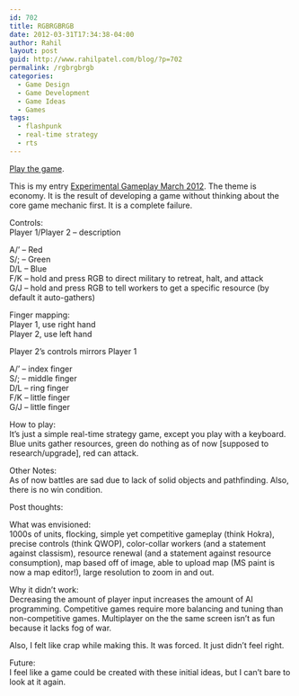 ```yaml
---
id: 702
title: RGBRGBRGB
date: 2012-03-31T17:34:38-04:00
author: Rahil
layout: post
guid: http://www.rahilpatel.com/blog/?p=702
permalink: /rgbrgbrgb
categories:
  - Game Design
  - Game Development
  - Game Ideas
  - Games
tags:
  - flashpunk
  - real-time strategy
  - rts
---
```

[Play the game](http://rahilpatel.com/rgbrgbrgb.html).

This is my entry [Experimental Gameplay March 2012](http://experimentalgameplay.com/blog/2012/03/economy-in-march-2012/). The theme is economy. It is the result of developing a game without thinking about the core game mechanic first. It is a complete failure.

Controls:  
Player 1/Player 2 &#8211; description

A/&#8217; &#8211; Red  
S/; &#8211; Green  
D/L &#8211; Blue  
F/K &#8211; hold and press RGB to direct military to retreat, halt, and attack  
G/J &#8211; hold and press RGB to tell workers to get a specific resource (by default it auto-gathers)

Finger mapping:  
Player 1, use right hand  
Player 2, use left hand

Player 2&#8217;s controls mirrors Player 1

A/&#8217; &#8211; index finger  
S/; &#8211; middle finger  
D/L &#8211; ring finger  
F/K &#8211; little finger  
G/J &#8211; little finger

How to play:  
It&#8217;s just a simple real-time strategy game, except you play with a keyboard. Blue units gather resources, green do nothing as of now [supposed to research/upgrade], red can attack.

Other Notes:  
As of now battles are sad due to lack of solid objects and pathfinding. Also, there is no win condition.

Post thoughts:

What was envisioned:  
1000s of units, flocking, simple yet competitive gameplay (think Hokra), precise controls (think QWOP), color-collar workers (and a statement against classism), resource renewal (and a statement against resource consumption), map based off of image, able to upload map (MS paint is now a map editor!), large resolution to zoom in and out.

Why it didn&#8217;t work:  
Decreasing the amount of player input increases the amount of AI programming. Competitive games require more balancing and tuning than non-competitive games. Multiplayer on the the same screen isn&#8217;t as fun because it lacks fog of war.

Also, I felt like crap while making this. It was forced. It just didn&#8217;t feel right.

Future:  
I feel like a game could be created with these initial ideas, but I can&#8217;t bare to look at it again.